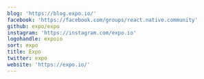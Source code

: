 ```yaml
---
blog: 'https://blog.expo.io/'
facebook: 'https://facebook.com/groups/react.native.community'
github: expo/expo
instagram: 'https://instagram.com/expo.io'
logohandle: expoio
sort: expo
title: Expo
twitter: expo
website: 'https://expo.io/'
---
```

